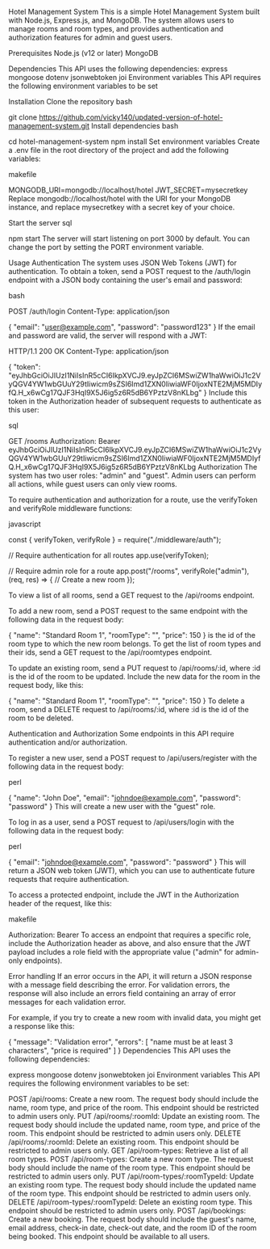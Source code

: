 Hotel Management System
This is a simple Hotel Management System built with Node.js, Express.js, and MongoDB. The system allows users to manage rooms and room types, and provides authentication and authorization features for admin and guest users.

Prerequisites
Node.js (v12 or later)
MongoDB


Dependencies
This API uses the following dependencies:
express
mongoose
dotenv
jsonwebtoken
joi
Environment variables
This API requires the following environment variables to be set

Installation
Clone the repository
bash

git clone https://github.com/vicky140/updated-version-of-hotel-management-system.git
Install dependencies
bash

cd hotel-management-system
npm install
Set environment variables
Create a .env file in the root directory of the project and add the following variables:

makefile

MONGODB_URI=mongodb://localhost/hotel
JWT_SECRET=mysecretkey
Replace mongodb://localhost/hotel with the URI for your MongoDB instance, and replace mysecretkey with a secret key of your choice.

Start the server
sql

npm start
The server will start listening on port 3000 by default. You can change the port by setting the PORT environment variable.

Usage
Authentication
The system uses JSON Web Tokens (JWT) for authentication. To obtain a token, send a POST request to the /auth/login endpoint with a JSON body containing the user's email and password:

bash

POST /auth/login
Content-Type: application/json

{
  "email": "user@example.com",
  "password": "password123"
}
If the email and password are valid, the server will respond with a JWT:


HTTP/1.1 200 OK
Content-Type: application/json

{
  "token": "eyJhbGciOiJIUzI1NiIsInR5cCI6IkpXVCJ9.eyJpZCI6MSwiZW1haWwiOiJ1c2VyQGV4YW1wbGUuY29tIiwicm9sZSI6Imd1ZXN0IiwiaWF0IjoxNTE2MjM5MDIyfQ.H_x6wCg17QJF3HqI9X5J6ig5z6R5dB6YPztzV8nKLbg"
}
Include this token in the Authorization header of subsequent requests to authenticate as this user:

sql

GET /rooms
Authorization: Bearer eyJhbGciOiJIUzI1NiIsInR5cCI6IkpXVCJ9.eyJpZCI6MSwiZW1haWwiOiJ1c2VyQGV4YW1wbGUuY29tIiwicm9sZSI6Imd1ZXN0IiwiaWF0IjoxNTE2MjM5MDIyfQ.H_x6wCg17QJF3HqI9X5J6ig5z6R5dB6YPztzV8nKLbg
Authorization
The system has two user roles: "admin" and "guest". Admin users can perform all actions, while guest users can only view rooms.

To require authentication and authorization for a route, use the verifyToken and verifyRole middleware functions:

javascript

const { verifyToken, verifyRole } = require("./middleware/auth");

// Require authentication for all routes
app.use(verifyToken);

// Require admin role for a route
app.post("/rooms", verifyRole("admin"), (req, res) => {
  // Create a new room
});

To view a list of all rooms, send
a GET request to the /api/rooms endpoint.

To add a new room, send a POST request to the same endpoint with the following data in the request body:


{
  "name": "Standard Room 1",
  "roomType": "<room type id>",
  "price": 150
}
<room type id> is the id of the room type to which the new room belongs. To get the list of room types and their ids, send a GET request to the /api/roomtypes endpoint.

To update an existing room, send a PUT request to /api/rooms/:id, where :id is the id of the room to be updated. Include the new data for the room in the request body, like this:


{
  "name": "Standard Room 1",
  "roomType": "<room type id>",
  "price": 150
}
To delete a room, send a DELETE request to /api/rooms/:id, where :id is the id of the room to be deleted.

Authentication and Authorization
Some endpoints in this API require authentication and/or authorization.

To register a new user, send a POST request to /api/users/register with the following data in the request body:

perl

{
  "name": "John Doe",
  "email": "johndoe@example.com",
  "password": "password"
}
This will create a new user with the "guest" role.

To log in as a user, send a POST request to /api/users/login with the following data in the request body:

perl

{
  "email": "johndoe@example.com",
  "password": "password"
}
This will return a JSON web token (JWT), which you can use to authenticate future requests that require authentication.

To access a protected endpoint, include the JWT in the Authorization header of the request, like this:

makefile

Authorization: Bearer <jwt>
To access an endpoint that requires a specific role, include the Authorization header as above, and also ensure that the JWT payload includes a role field with the appropriate value ("admin" for admin-only endpoints).

Error handling
If an error occurs in the API, it will return a JSON response with a message field describing the error. For validation errors, the response will also include an errors field containing an array of error messages for each validation error.

For example, if you try to create a new room with invalid data, you might get a response like this:


{
  "message": "Validation error",
  "errors": [
    "name must be at least 3 characters",
    "price is required"
  ]
}
Dependencies
This API uses the following dependencies:

express
mongoose
dotenv
jsonwebtoken
joi
Environment variables
This API requires the following environment variables to be set:


POST /api/rooms: Create a new room. The request body should include the name, room type, and price of the room. This endpoint should be restricted to admin users only.
PUT /api/rooms/:roomId: Update an existing room. The request body should include the updated name, room type, and price of the room. This endpoint should be restricted to admin users only.
DELETE /api/rooms/:roomId: Delete an existing room. This endpoint should be restricted to admin users only.
GET /api/room-types: Retrieve a list of all room types.
POST /api/room-types: Create a new room type. The request body should include the name of the room type. This endpoint should be restricted to admin users only.
PUT /api/room-types/:roomTypeId: Update an existing room type. The request body should include the updated name of the room type. This endpoint should be restricted to admin users only.
DELETE /api/room-types/:roomTypeId: Delete an existing room type. This endpoint should be restricted to admin users only.
POST /api/bookings: Create a new booking. The request body should include the guest's name, email address, check-in date, check-out date, and the room ID of the room being booked. This endpoint should be available to all users.



